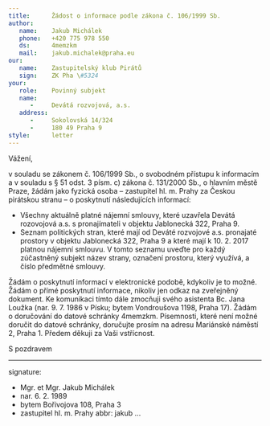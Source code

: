 ```yaml
---
title:      Žádost o informace podle zákona č. 106/1999 Sb.
author:
   name:    Jakub Michálek
   phone:   +420 775 978 550
   ds:      4memzkm
   mail:    jakub.michalek@praha.eu
our:
   name:    Zastupitelský klub Pirátů
   sign:    ZK Pha \#5324
your:
   role:    Povinný subjekt
   name:    
      -     Devátá rozvojová, a.s.
   address:
      -     Sokolovská 14/324
      -     180 49 Praha 9
style:      letter
---
```


Vážení,

v souladu se zákonem č. 106/1999 Sb., o svobodném přístupu k informacím a v souladu s § 51 odst. 3 písm. c) zákona č. 131/2000 Sb., o hlavním městě Praze, žádám jako fyzická osoba – zastupitel hl. m. Prahy za Českou pirátskou stranu – o poskytnutí následujících informací:

* Všechny aktuálně platné nájemní smlouvy, které uzavřela Devátá rozovojová a.s. s pronajímateli v objektu Jablonecká 322, Praha 9. 
* Seznam politických stran, které mají od Deváté rozvojové a.s. pronajaté prostory v objektu Jablonecká 322, Praha 9 a které mají k 10. 2. 2017 platnou nájemní smlouvu. V tomto seznamu uveďte pro každý zúčastněný subjekt název strany, označení prostoru, který využívá, a číslo předmětné smlouvy. 

Žádám o poskytnutí informací v elektronické podobě, kdykoliv je to možné. Žádám o přímé poskytnutí informace, nikoliv jen odkaz na zveřejněný dokument. Ke komunikaci tímto dále zmocňuji svého asistenta Bc. Jana Loužka (nar. 9. 7. 1986 v Písku; bytem Vondroušova 1198, Praha 17). Žádám o doručování do datové schránky 4memzkm. Písemnosti, které není možné doručit do datové schránky, doručujte prosím na adresu Mariánské náměstí 2, Praha 1. Předem děkuji za Vaši vstřícnost.

S pozdravem

---
signature: 
  - Mgr. et Mgr. Jakub Michálek
  - nar. 6. 2. 1989
  - bytem Bořivojova 108, Praha 3
  - zastupitel hl. m. Prahy
abbr:       jakub
...
